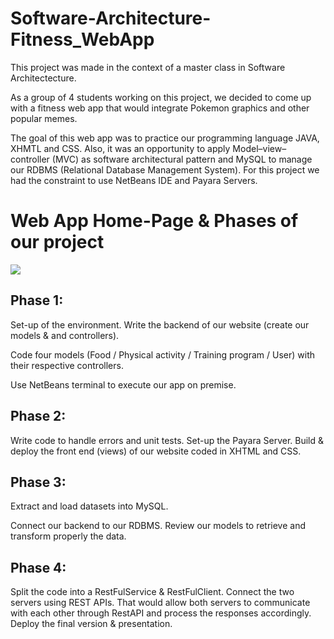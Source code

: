 # Software-Architecture-Fitness_WebApp

This project was made in the context of a master class in Software Architectecture.

As a group of 4 students working on this project, we decided to come up with a fitness web app that would integrate Pokemon graphics and other popular memes.

The goal of this web app was to practice our programming language JAVA, XHMTL and CSS. Also, it was an opportunity to apply Model–view–controller (MVC) as software architectural pattern and MySQL to manage our RDBMS (Relational Database Management System). For this project we had the constraint to use NetBeans IDE and Payara Servers.

# Web App Home-Page & Phases of our project
<img src="https://user-images.githubusercontent.com/114933900/232544710-a869004d-7906-4e30-ba22-8c283779d192.PNG">


## Phase 1:

Set-up of the environment.
Write the backend of our website (create our models & and controllers).

Code four models (Food / Physical activity / Training program / User) with their respective controllers.

Use NetBeans terminal to execute our app on premise.

## Phase 2:

Write code to handle errors and unit tests.
Set-up the Payara Server.
Build & deploy the front end (views) of our website coded in XHTML and CSS.

## Phase 3:

Extract and load datasets into MySQL.

Connect our backend to our RDBMS.
Review our models to retrieve and transform properly the data.

## Phase 4:

Split the code into a RestFulService & RestFulClient.
Connect the two servers using REST APIs. That would allow both servers to communicate with each other through RestAPI and process the responses accordingly.
Deploy the final version & presentation.
